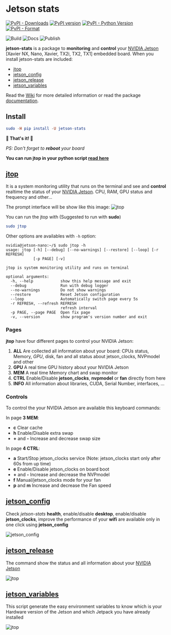 # Jetson stats
[![PyPI - Downloads](https://img.shields.io/pypi/dw/jetson-stats.svg)](https://pypistats.org/packages/jetson-stats) [![PyPI version](https://badge.fury.io/py/jetson-stats.svg)](https://badge.fury.io/py/jetson-stats) [![PyPI - Python Version](https://img.shields.io/pypi/pyversions/jetson-stats.svg)](https://www.python.org/) [![PyPI - Format](https://img.shields.io/pypi/format/jetson-stats.svg)](https://pypi.org/project/jetson-stats/)

![Build](https://github.com/rbonghi/jetson_stats/workflows/Build/badge.svg) ![Docs](https://github.com/rbonghi/jetson_stats/workflows/Docs/badge.svg) ![Publish](https://github.com/rbonghi/jetson_stats/workflows/Publish/badge.svg)

**jetson-stats** is a package to **monitoring** and **control** your [NVIDIA Jetson][NVIDIA Jetson] [Xavier NX, Nano, Xavier, TX2i, TX2, TX1] embedded board. When you install jetson-stats are included:
* [jtop](#jtop)
* [jetson_config](#jetson_config)
* [jetson_release](#jetson_release)
* [jetson_variables](#jetson_variables)

Read the [Wiki](https://github.com/rbonghi/jetson_stat/wiki) for more detailed information or read the package [documentation](https://rbonghi.github.io/jetson_stats).

## Install

```elm
sudo -H pip install -U jetson-stats
```
**🚀 That's it! 🚀** 

_PS: Don't forget to **reboot** your board_

**You can run jtop in your python script [read here][library]**

## [**jtop**][jtop] 
It is a system monitoring utility that runs on the terminal and see and **control** realtime the status of your [NVIDIA Jetson][NVIDIA Jetson]. CPU, RAM, GPU status and frequency and other...

The prompt interface will be show like this image:
![jtop](https://github.com/rbonghi/jetson_stats/wiki/images/jtop.gif)

You can run the jtop with (Suggested to run with **sudo**)
```elm
sudo jtop
```
Other options are availables with `-h` option:
```console
nvidia@jetson-nano:~/$ sudo jtop -h
usage: jtop [-h] [--debug] [--no-warnings] [--restore] [--loop] [-r REFRESH]
            [-p PAGE] [-v]

jtop is system monitoring utility and runs on terminal

optional arguments:
  -h, --help            show this help message and exit
  --debug               Run with debug logger
  --no-warnings         Do not show warnings
  --restore             Reset Jetson configuration
  --loop                Automatically switch page every 5s
  -r REFRESH, --refresh REFRESH
                        refresh interval
  -p PAGE, --page PAGE  Open fix page
  -v, --version         show program's version number and exit
```
### Pages
**jtop** have four different pages to control your NVIDIA Jetson:
1. **ALL** Are collected all information about your board: CPUs status, Memory, *GPU*, disk, fan and all status about jetson_clocks, NVPmodel and other
2. **GPU** A real time GPU history about your NVIDIA Jetson
2. **MEM** A real time Memory chart and swap monitor
3. **CTRL** Enable/Disable **jetson_clocks**, **nvpmodel** or **fan** directly from here
4. **INFO** All information about libraries, CUDA, Serial Number, interfaces, ...
### Controls
To control the your NVIDIA Jetson are available this keyboard commands:

In page **3 MEM**:
* **c** Clear cache
* **h** Enable/Disable extra swap
* **+** and **-** Increase and decrease swap size

In page **4 CTRL**:
* **a** Start/Stop jetson_clocks service (Note: jetson_clocks start only after 60s from up time)
* **e** Enable/Disable jetson_clocks on board boot
* **+** and **-** Increase and decrease the NVPmodel
* **f** Manual/jetson_clocks mode for your fan
* **p** and **m** Increase and decrease the Fan speed

## [**jetson_config**][jetson_config]

Check _jetson-stats_ **health**, enable/disable **desktop**, enable/disable **jetson_clocks**, improve the performance of your **wifi** are available only in one click using **jetson_config**

![jetson_config](https://github.com/rbonghi/jetson_stats/wiki/images/jetson_config.png)
## [**jetson_release**][jetson_release]
The command show the status and all information about your [NVIDIA Jetson][NVIDIA Jetson]

![jtop](https://github.com/rbonghi/jetson_stats/wiki/images/jetso_release.png)
## [**jetson_variables**][jetson_variables]
This script generate the easy environment variables to know which is your Hardware version of the Jetson and which Jetpack you have already installed

![jtop](https://github.com/rbonghi/jetson_stats/wiki/images/jetson_env.png)

[library]: https://github.com/rbonghi/jetson_stats/wiki/library
[jtop]: https://github.com/rbonghi/jetson_stats/wiki/jtop
[jetson_config]: https://github.com/rbonghi/jetson_stats/wiki/jetson_config
[jetson_variables]: https://github.com/rbonghi/jetson_stats/wiki/jetson_variables
[jetson_release]: https://github.com/rbonghi/jetson_stats/wiki/jetson_release
[jetson_performance]: https://github.com/rbonghi/jetson_stats/wiki/jetson_performance
[jetson_docker]: https://github.com/rbonghi/jetson_stats/wiki/jetson_docker
[NVIDIA]: https://www.nvidia.com/
[NVIDIA Jetson]: http://www.nvidia.com/object/embedded-systems-dev-kits-modules.html
